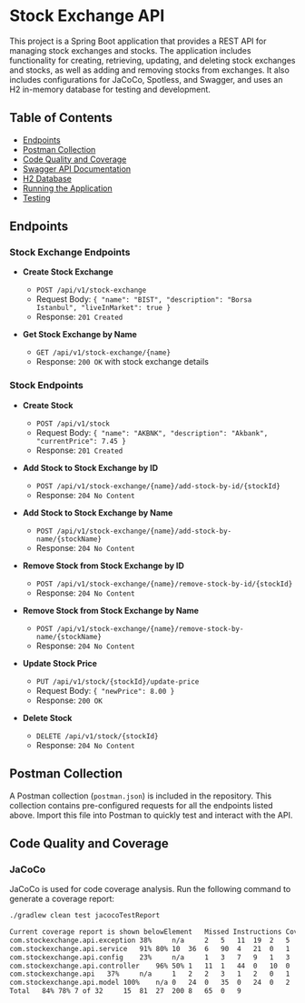 # Stock Exchange API

This project is a Spring Boot application that provides a REST API for managing stock exchanges and stocks. The application includes functionality for creating, retrieving, updating, and deleting stock exchanges and stocks, as well as adding and removing stocks from exchanges. It also includes configurations for JaCoCo, Spotless, and Swagger, and uses an H2 in-memory database for testing and development.

## Table of Contents
- [Endpoints](#endpoints)
- [Postman Collection](#postman-collection)
- [Code Quality and Coverage](#code-quality-and-coverage)
- [Swagger API Documentation](#swagger-api-documentation)
- [H2 Database](#h2-database)
- [Running the Application](#running-the-application)
- [Testing](#testing)

## Endpoints

### Stock Exchange Endpoints
- **Create Stock Exchange**
  - `POST /api/v1/stock-exchange`
  - Request Body: `{ "name": "BIST", "description": "Borsa Istanbul", "liveInMarket": true }`
  - Response: `201 Created`

- **Get Stock Exchange by Name**
  - `GET /api/v1/stock-exchange/{name}`
  - Response: `200 OK` with stock exchange details

### Stock Endpoints
- **Create Stock**
  - `POST /api/v1/stock`
  - Request Body: `{ "name": "AKBNK", "description": "Akbank", "currentPrice": 7.45 }`
  - Response: `201 Created`

- **Add Stock to Stock Exchange by ID**
  - `POST /api/v1/stock-exchange/{name}/add-stock-by-id/{stockId}`
  - Response: `204 No Content`

- **Add Stock to Stock Exchange by Name**
  - `POST /api/v1/stock-exchange/{name}/add-stock-by-name/{stockName}`
  - Response: `204 No Content`

- **Remove Stock from Stock Exchange by ID**
  - `POST /api/v1/stock-exchange/{name}/remove-stock-by-id/{stockId}`
  - Response: `204 No Content`

- **Remove Stock from Stock Exchange by Name**
  - `POST /api/v1/stock-exchange/{name}/remove-stock-by-name/{stockName}`
  - Response: `204 No Content`

- **Update Stock Price**
  - `PUT /api/v1/stock/{stockId}/update-price`
  - Request Body: `{ "newPrice": 8.00 }`
  - Response: `200 OK`

- **Delete Stock**
  - `DELETE /api/v1/stock/{stockId}`
  - Response: `204 No Content`

## Postman Collection

A Postman collection (`postman.json`) is included in the repository. This collection contains pre-configured requests for all the endpoints listed above. Import this file into Postman to quickly test and interact with the API.

## Code Quality and Coverage

### JaCoCo

JaCoCo is used for code coverage analysis. Run the following command to generate a coverage report:
```sh
./gradlew clean test jacocoTestReport

Current coverage report is shown belowElement	Missed Instructions	Cov.	Missed Branches	Cov.	Missed	Cxty	Missed	Lines	Missed	Methods	Missed	Classes
com.stockexchange.api.exception	38%		n/a		2	5	11	19	2	5	0	2
com.stockexchange.api.service	91%	80%	10	36	6	90	4	21	0	1		
com.stockexchange.api.config	23%		n/a		1	3	7	9	1	3	0	2
com.stockexchange.api.controller	96%	50%	1	11	1	44	0	10	0	1		
com.stockexchange.api	37%		n/a		1	2	2	3	1	2	0	1
com.stockexchange.api.model	100%	n/a	0	24	0	35	0	24	0	2		
Total	84%	78%	7 of 32		15	81	27	200	8	65	0	9

